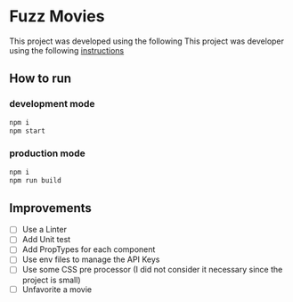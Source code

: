 # Fuzz Movies

This project was developed using the following This project was developer using the following [instructions](./INSTRUCTIONS.md)

## How to run

### development mode

```bash
npm i
npm start
```

### production mode
```bash
npm i
npm run build
```

## Improvements
- [ ] Use a Linter
- [ ] Add Unit test
- [ ] Add PropTypes for each component
- [ ] Use env files to manage the API Keys
- [ ] Use some CSS pre processor (I did not consider it necessary since the project is small)
- [ ] Unfavorite a movie